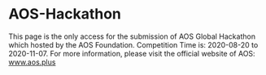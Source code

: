 # AOS-Hackathon
This page is the only access for the submission of AOS Global Hackathon which hosted by the AOS Foundation. Competition Time is: 2020-08-20 to 2020-11-07.   For more information, please visit the official website of AOS: www.aos.plus
